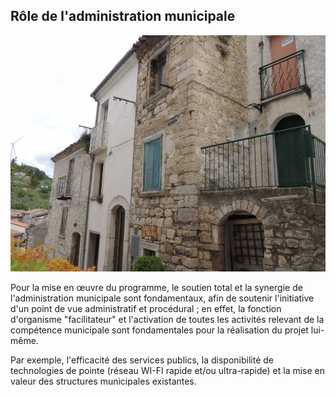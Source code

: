 ## Rôle de l'administration municipale

![Image of SGL](/masonry/1/DSCN7025.jpg)

Pour la mise en œuvre du programme, le soutien total et la synergie de l'administration municipale sont fondamentaux, 
afin de soutenir l'initiative d'un point de vue administratif et procédural ; 
en effet, la fonction d'organisme "facilitateur" et l'activation de toutes les activités 
relevant de la compétence municipale sont fondamentales pour la réalisation du projet lui-même. 

Par exemple, l'efficacité des services publics, la disponibilité de technologies de pointe
(réseau WI-FI rapide et/ou ultra-rapide) et la mise en valeur des structures municipales existantes.


